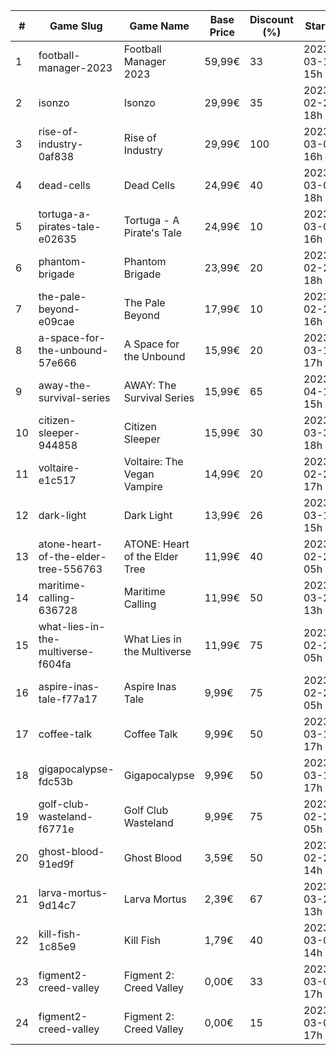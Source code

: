 |#|Game Slug|Game Name|Base Price|Discount (%)|Starts|Ends|
|---|---|---|---|---|---|---|
|1|football-manager-2023|Football Manager 2023|59,99€|33|2023-03-14 15h|2023-03-23 15h|
|2|isonzo|Isonzo|29,99€|35|2023-02-27 18h|2023-03-12 17h|
|3|rise-of-industry-0af838|Rise of Industry|29,99€|100|2023-03-02 16h|2023-03-09 16h|
|4|dead-cells|Dead Cells|24,99€|40|2023-03-06 18h|2023-03-13 17h|
|5|tortuga-a-pirates-tale-e02635|Tortuga - A Pirate's Tale|24,99€|10|2023-03-02 16h|2023-03-16 16h|
|6|phantom-brigade|Phantom Brigade|23,99€|20|2023-02-28 18h|2023-03-07 18h|
|7|the-pale-beyond-e09cae|The Pale Beyond|17,99€|10|2023-02-24 16h|2023-03-02 16h|
|8|a-space-for-the-unbound-57e666|A Space for the Unbound|15,99€|20|2023-03-16 17h|2023-03-26 17h|
|9|away-the-survival-series|AWAY: The Survival Series|15,99€|65|2023-04-15 15h|2023-04-29 15h|
|10|citizen-sleeper-944858|Citizen Sleeper|15,99€|30|2023-03-30 18h|2023-04-05 18h|
|11|voltaire-e1c517|Voltaire: The Vegan Vampire|14,99€|20|2023-02-27 17h|2023-03-06 17h|
|12|dark-light|Dark Light|13,99€|26|2023-03-16 15h|2023-03-24 15h|
|13|atone-heart-of-the-elder-tree-556763|ATONE: Heart of the Elder Tree|11,99€|40|2023-02-24 05h|2023-03-12 05h|
|14|maritime-calling-636728|Maritime Calling|11,99€|50|2023-03-27 13h|2023-04-03 13h|
|15|what-lies-in-the-multiverse-f604fa|What Lies in the Multiverse|11,99€|75|2023-02-24 05h|2023-03-12 05h|
|16|aspire-inas-tale-f77a17|Aspire Inas Tale|9,99€|75|2023-02-24 05h|2023-03-12 05h|
|17|coffee-talk|Coffee Talk|9,99€|50|2023-03-16 17h|2023-03-23 17h|
|18|gigapocalypse-fdc53b|Gigapocalypse|9,99€|50|2023-03-16 17h|2023-03-23 17h|
|19|golf-club-wasteland-f6771e|Golf Club Wasteland|9,99€|75|2023-02-24 05h|2023-03-12 05h|
|20|ghost-blood-91ed9f|Ghost Blood|3,59€|50|2023-02-28 14h|2023-03-07 14h|
|21|larva-mortus-9d14c7|Larva Mortus|2,39€|67|2023-03-27 13h|2023-04-03 13h|
|22|kill-fish-1c85e9|Kill Fish|1,79€|40|2023-03-07 14h|2023-03-14 13h|
|23|figment2-creed-valley|Figment 2: Creed Valley|0,00€|33|2023-03-09 17h|2023-04-08 16h|
|24|figment2-creed-valley|Figment 2: Creed Valley|0,00€|15|2023-03-09 17h|2023-04-08 16h|
